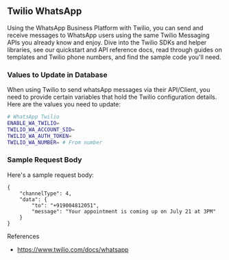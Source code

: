 ## Twilio WhatsApp

Using the WhatsApp Business Platform with Twilio, you can send and receive messages to WhatsApp users using the same Twilio Messaging APIs you already know and enjoy. Dive into the Twilio SDKs and helper libraries, see our quickstart and API reference docs, read through guides on templates and Twilio phone numbers, and find the sample code you'll need.

### Values to Update in Database

When using Twilio to send whatsApp messages via their API/Client, you need to provide certain variables that hold the Twilio configuration details. Here are the values you need to update:

```sh
# WhatsApp Twilio
ENABLE_WA_TWILIO=
TWILIO_WA_ACCOUNT_SID=
TWILIO_WA_AUTH_TOKEN=
TWILIO_WA_NUMBER= # From number
```

### Sample Request Body

Here's a sample request body:

```jsonc
{
    "channelType": 4,
    "data": {
        "to": "+919004812051",
        "message": "Your appointment is coming up on July 21 at 3PM"
    }
}
```

References
- https://www.twilio.com/docs/whatsapp